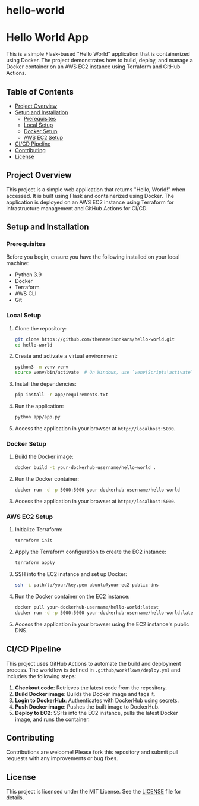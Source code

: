 # hello-world

# Hello World App

This is a simple Flask-based "Hello World" application that is containerized using Docker. The project demonstrates how to build, deploy, and manage a Docker container on an AWS EC2 instance using Terraform and GitHub Actions.

## Table of Contents

- [Project Overview](#project-overview)
- [Setup and Installation](#setup-and-installation)
  - [Prerequisites](#prerequisites)
  - [Local Setup](#local-setup)
  - [Docker Setup](#docker-setup)
  - [AWS EC2 Setup](#aws-ec2-setup)
- [CI/CD Pipeline](#cicd-pipeline)
- [Contributing](#contributing)
- [License](#license)

## Project Overview

This project is a simple web application that returns "Hello, World!" when accessed. It is built using Flask and containerized using Docker. The application is deployed on an AWS EC2 instance using Terraform for infrastructure management and GitHub Actions for CI/CD.

## Setup and Installation

### Prerequisites

Before you begin, ensure you have the following installed on your local machine:

- Python 3.9
- Docker
- Terraform
- AWS CLI
- Git

### Local Setup

1. Clone the repository:

    ```sh
    git clone https://github.com/thenameisonkars/hello-world.git
    cd hello-world
    ```

2. Create and activate a virtual environment:

    ```sh
    python3 -m venv venv
    source venv/bin/activate  # On Windows, use `venv\Scripts\activate`
    ```

3. Install the dependencies:

    ```sh
    pip install -r app/requirements.txt
    ```

4. Run the application:

    ```sh
    python app/app.py
    ```

5. Access the application in your browser at `http://localhost:5000`.

### Docker Setup

1. Build the Docker image:

    ```sh
    docker build -t your-dockerhub-username/hello-world .
    ```

2. Run the Docker container:

    ```sh
    docker run -d -p 5000:5000 your-dockerhub-username/hello-world
    ```

3. Access the application in your browser at `http://localhost:5000`.

### AWS EC2 Setup

1. Initialize Terraform:

    ```sh
    terraform init
    ```

2. Apply the Terraform configuration to create the EC2 instance:

    ```sh
    terraform apply
    ```

3. SSH into the EC2 instance and set up Docker:

    ```sh
    ssh -i path/to/your/key.pem ubuntu@your-ec2-public-dns
    ```

4. Run the Docker container on the EC2 instance:

    ```sh
    docker pull your-dockerhub-username/hello-world:latest
    docker run -d -p 5000:5000 your-dockerhub-username/hello-world:latest
    ```

5. Access the application in your browser using the EC2 instance's public DNS.

## CI/CD Pipeline

This project uses GitHub Actions to automate the build and deployment process. The workflow is defined in `.github/workflows/deploy.yml` and includes the following steps:

1. **Checkout code**: Retrieves the latest code from the repository.
2. **Build Docker image**: Builds the Docker image and tags it.
3. **Login to DockerHub**: Authenticates with DockerHub using secrets.
4. **Push Docker image**: Pushes the built image to DockerHub.
5. **Deploy to EC2**: SSHs into the EC2 instance, pulls the latest Docker image, and runs the container.

## Contributing

Contributions are welcome! Please fork this repository and submit pull requests with any improvements or bug fixes.

## License

This project is licensed under the MIT License. See the [LICENSE](LICENSE) file for details.
